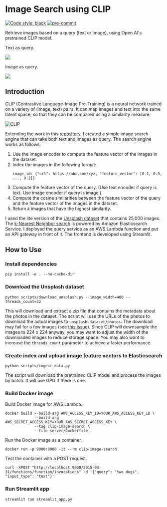 # Image Search using CLIP

[![Code style: black](https://img.shields.io/badge/code%20style-black-000000.svg)](https://github.com/psf/black)
[![pre-commit](https://img.shields.io/badge/pre--commit-enabled-brightgreen?logo=pre-commit&logoColor=white)](https://github.com/kingyiusuen/clip-image-search/blob/master/.pre-commit-config.yaml)

Retrieve images based on a query (text or image), using Open AI's pretrained CLIP model.

Text as query.

![](https://i.imgur.com/5y7NaHU.png)

Image as query.

![](https://i.imgur.com/xYJ6SnQ.png)

## Introduction

CLIP (Contrastive Language-Image Pre-Training) is a neural network trained on a variety of (image, text) pairs. It can map images and text into the same latent space, so that they can be compared using a similarity measure.

![CLIP](https://raw.githubusercontent.com/openai/CLIP/main/CLIP.png)

Extending the work in this [repository](https://github.com/haltakov/natural-language-image-search), I created a simple image search engine that can take both text and images as query. The search engine works as follows:

1. Use the image encoder to compute the feature vector of the images in the dataset.
2. Index the images in the following format:
   ```
   image_id: {"url": https://abc.com/xyz, "feature_vector": [0.1, 0.3, ..., 0.2]}
   ```
3. Compute the feature vector of the query. (Use text encoder if query is text. Use image encoder if query is image.)
4. Compute the cosine similarities between the feature vector of the query and the feature vector of the images in the dataset.
5. Return $k$ images that have the highest similarity.

I used the lite version of the [Unsplash dataset](https://github.com/unsplash/datasets) that contains 25,000 images. The [k-Nearest Neighbor search](https://docs.aws.amazon.com/elasticsearch-service/latest/developerguide/knn.html) is powered by Amazon Elasticsearch Service. I deployed the query service as an AWS Lambda function and put an API gateway in front of it. The frontend is developed using Streamlit.

## How to Use

### Install dependencies

```
pip install -e . --no-cache-dir
```

### Download the Unsplash dataset

```
python scripts/download_unsplash.py --image_width=480 --threads_count=32
```

This will download and extract a zip file that contains the metadata about the photos in the dataset. The script will use the URLs of the photos to download the actual images to `unsplash-dataset/photos`. The download may fail for a few images (see [this issue](https://github.com/unsplash/datasets/issues/37#issuecomment-854711074)). Since CLIP will downsample the images to 224 x 224 anyway, you may want to adjust the width of the downloaded images to reduce storage space. You may also want to increase the `threads_count` parameter to achieve a faster performance.

### Create index and upload image feature vectors to Elasticsearch

```
python scripts/ingest_data.py
```

The script will download the pretrained CLIP model and process the images by batch. It will use GPU if there is one.

### Build Docker image

Build Docker image for AWS Lambda.

```
docker build --build-arg AWS_ACCESS_KEY_ID=YOUR_AWS_ACCESS_KEY_ID \
             --build-arg AWS_SECRET_ACCESS_KEY=YOUR_AWS_SECRET_ACCESS_KEY \
             --tag clip-image-search \
             --file server/Dockerfile .
```

Run the Docker image as a container.

```
docker run -p 9000:8080 -it --rm clip-image-search
```

Test the container with a POST request.

```
curl -XPOST "http://localhost:9000/2015-03-31/functions/function/invocations" -d '{"query": "two dogs", "input_type": "text"}'
```

### Run Streamlit app

```
streamlit run streamlit_app.py
```
